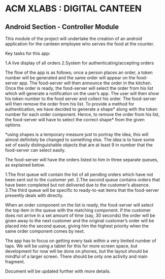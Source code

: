 # ACM XLABS : DIGITAL CANTEEN

## Android Section - Controller Module


This module of the project will undertake the creation of an android application for the canteen employee who serves the food at the counter.

Key tasks for this app:

1.A live display of all orders
2.System for authenticating/accepting orders

The flow of the app is as follows; once a person places an order, a token number will be generated and the same order will appear on the food-server app. The food-server will then announce the order in the kitchen. Once the order is ready, the food-server will select the order from his list which will generate a notification on the user’s app. The user will then show his token number to the food server and collect his order. The food-server will then remove the order from his list.
To provide a method for authentication, we have decided to generate a shape* along with the token number for each order component. Hence, to remove the order from his list, the food-server will have to select the correct shape* from the given options.

*using shapes is a temporary measure just to portray the idea, this will almost definitely be changed to something else. The idea is to have some set of easily distinguishable objects that are at least 9 in number that the food-server can select easily.


The food-server will have the orders listed to him in three separate queues, as explained below.

1.The first queue will contain the list of all pending orders which have not been sent out to the customer yet.
2.The second queue contains orders that have been completed but not delivered due to the customer’s absence.
3.The third queue will be specific to ready-to-eat items that the food-server presently deals with directly.

When an order component on the list is ready, the food-server will select the top item in the queue with the matching component. If the customer does not arrive in a set amount of time (say, 30 seconds) the order will be given away to the next customer and the original customer’s order will be placed into the second queue, giving him the highest priority when the same order component comes by next.

The app has to focus on getting every task within a very limited number of taps.
We will be using a tablet for this for more screen space, but development for now will be done on phones, but the layout should be mindful of a larger screen.
There should be only one activity and main fragment.

Document will be updated further with more details.
